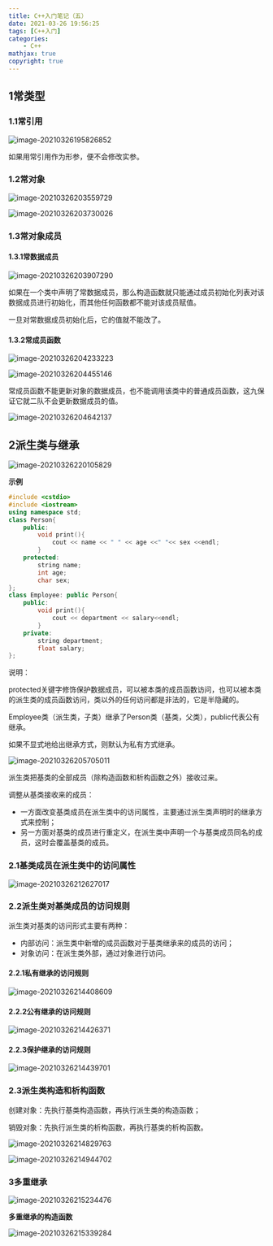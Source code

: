 ```yaml
---
title: C++入门笔记（五）
date: 2021-03-26 19:56:25
tags: [C++入门]
categories: 
	- C++
mathjax: true
copyright: true
---
```


## 1常类型

<!--more-->

### 1.1常引用

![image-20210326195826852](C-入门笔记（五）/image-20210326195826852.png)

如果用常引用作为形参，便不会修改实参。

### 1.2常对象

![image-20210326203559729](C-入门笔记（五）/image-20210326203559729.png)

![image-20210326203730026](C-入门笔记（五）/image-20210326203730026.png)

### 1.3常对象成员

#### 1.3.1常数据成员

![image-20210326203907290](C-入门笔记（五）/image-20210326203907290.png)

如果在一个类中声明了常数据成员，那么构造函数就只能通过成员初始化列表对该数据成员进行初始化，而其他任何函数都不能对该成员赋值。

一旦对常数据成员初始化后，它的值就不能改了。

#### 1.3.2常成员函数

![image-20210326204233223](C-入门笔记（五）/image-20210326204233223.png)

![image-20210326204455146](C-入门笔记（五）/image-20210326204455146.png)

常成员函数不能更新对象的数据成员，也不能调用该类中的普通成员函数，这九保证它就二队不会更新数据成员的值。

![image-20210326204642137](C-入门笔记（五）/image-20210326204642137.png)

## 2派生类与继承

![image-20210326220105829](C-入门笔记（五）/image-20210326220105829.png)

**示例**

```c++
#include <cstdio>
#include <iostream>
using namespace std;
class Person{
	public:
		void print(){
			cout << name << " " << age <<" "<< sex <<endl;
		}
	protected:
		string name;
		int age;
		char sex;
};
class Employee: public Person{
	public:
		void print(){
			cout << department << salary<<endl;
		}
	private:
		string department;
		float salary;
};
```

说明：

protected关键字修饰保护数据成员，可以被本类的成员函数访问，也可以被本类的派生类的成员函数访问，类以外的任何访问都是非法的，它是半隐藏的。

Employee类（派生类，子类）继承了Person类（基类，父类），public代表公有继承。

如果不显式地给出继承方式，则默认为私有方式继承。

![image-20210326205705011](C-入门笔记（五）/image-20210326205705011.png)



派生类把基类的全部成员（除构造函数和析构函数之外）接收过来。

调整从基类接收来的成员：

- 一方面改变基类成员在派生类中的访问属性，主要通过派生类声明时的继承方式来控制；
- 另一方面对基类的成员进行重定义，在派生类中声明一个与基类成员同名的成员，这时会覆盖基类的成员。

### **2.1基类成员在派生类中的访问属性** 
![image-20210326212627017](C-入门笔记（五）/image-20210326212627017.png)

### **2.2派生类对基类成员的访问规则**

派生类对基类的访问形式主要有两种：

- 内部访问：派生类中新增的成员函数对于基类继承来的成员的访问；
- 对象访问：在派生类外部，通过对象进行访问。

#### 2.2.1私有继承的访问规则

![image-20210326214408609](C-入门笔记（五）/image-20210326214408609.png)

#### 2.2.2公有继承的访问规则

![image-20210326214426371](C-入门笔记（五）/image-20210326214426371.png)

#### 2.2.3保护继承的访问规则

![image-20210326214439701](C-入门笔记（五）/image-20210326214439701.png)

### 2.3派生类构造和析构函数

创建对象：先执行基类构造函数，再执行派生类的构造函数；

销毁对象：先执行派生类的析构函数，再执行基类的析构函数。

![image-20210326214829763](C-入门笔记（五）/image-20210326214829763.png)

![image-20210326214944702](C-入门笔记（五）/image-20210326214944702.png)

### 3多重继承

![image-20210326215234476](C-入门笔记（五）/image-20210326215234476.png)

**多重继承的构造函数**

![image-20210326215339284](C-入门笔记（五）/image-20210326215339284.png)